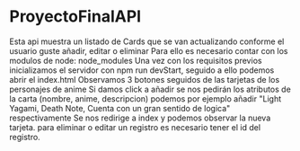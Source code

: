 # ProyectoFinalAPI
Esta api muestra un listado de Cards que se van actualizando conforme el usuario guste añadir, editar o eliminar
Para ello es necesario contar con los modulos de node: node_modules 
Una vez con los requisitos previos inicializamos el servidor con npm run devStart, seguido a ello
podemos abrir el index.html
Observamos 3 botones seguidos de las tarjetas de los personajes de anime
Si damos click a añadir se nos pedirán los atributos de la carta (nombre, anime, descripcion)
podemos por ejemplo añadir "Light Yagami, Death Note, Cuenta con un gran sentido de logica" respectivamente
Se nos redirige a index y podemos observar la nueva tarjeta.
para eliminar o editar un registro es necesario tener el id del registro.
